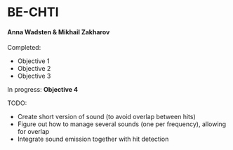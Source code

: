 # BE-CHTI

#### Anna Wadsten & Mikhail Zakharov

Completed:

- Objective 1
- Objective 2
- Objective 3

In progress: **Objective 4**

TODO:
- Create short version of sound (to avoid overlap between hits)
- Figure out how to manage several sounds (one per frequency), allowing for overlap
- Integrate sound emission together with hit detection
